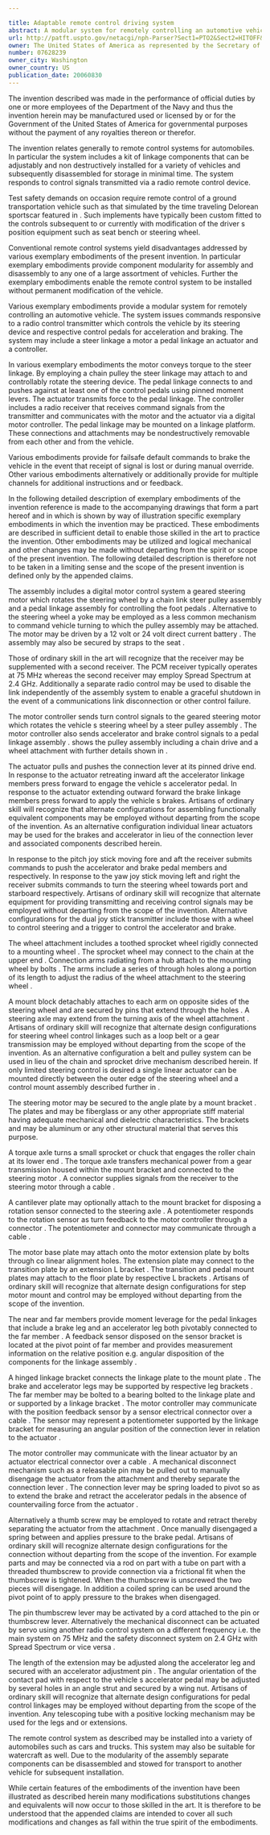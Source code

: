 ```yaml
---

title: Adaptable remote control driving system
abstract: A modular system for remotely controlling an automotive vehicle is provided. The system issues commands responsive to a radio control transmitter, which controls the vehicle by its steering device and respective control pedals for acceleration and braking. The system includes a steer linkage, a steering motor, a pedal linkage, a linear actuator, a radio receiver, and a digital motor controller. By employing a chain pulley, the steer linkage removably attaches to and controllably rotates the steering device. The steering motor conveys torque to the steer linkage. The pedal linkage removably connects to and pushes against at least one of the control pedals using pinned moment levers. The linear actuator transmits force to the pedal linkage. The pedal linkage may be removably mounted on a linkage platform. The radio receiver receives command signals from the transmitter and communicates with the steering motor and the linear actuator via the digital motor controller.
url: http://patft.uspto.gov/netacgi/nph-Parser?Sect1=PTO2&Sect2=HITOFF&p=1&u=%2Fnetahtml%2FPTO%2Fsearch-adv.htm&r=1&f=G&l=50&d=PALL&S1=07628239&OS=07628239&RS=07628239
owner: The United States of America as represented by the Secretary of the Navy
number: 07628239
owner_city: Washington
owner_country: US
publication_date: 20060830
---
```

The invention described was made in the performance of official duties by one or more employees of the Department of the Navy and thus the invention herein may be manufactured used or licensed by or for the Government of the United States of America for governmental purposes without the payment of any royalties thereon or therefor.

The invention relates generally to remote control systems for automobiles. In particular the system includes a kit of linkage components that can be adjustably and non destructively installed for a variety of vehicles and subsequently disassembled for storage in minimal time. The system responds to control signals transmitted via a radio remote control device.

Test safety demands on occasion require remote control of a ground transportation vehicle such as that simulated by the time traveling Delorean sportscar featured in . Such implements have typically been custom fitted to the controls subsequent to or currently with modification of the driver s position equipment such as seat bench or steering wheel.

Conventional remote control systems yield disadvantages addressed by various exemplary embodiments of the present invention. In particular exemplary embodiments provide component modularity for assembly and disassembly to any one of a large assortment of vehicles. Further the exemplary embodiments enable the remote control system to be installed without permanent modification of the vehicle.

Various exemplary embodiments provide a modular system for remotely controlling an automotive vehicle. The system issues commands responsive to a radio control transmitter which controls the vehicle by its steering device and respective control pedals for acceleration and braking. The system may include a steer linkage a motor a pedal linkage an actuator and a controller.

In various exemplary embodiments the motor conveys torque to the steer linkage. By employing a chain pulley the steer linkage may attach to and controllably rotate the steering device. The pedal linkage connects to and pushes against at least one of the control pedals using pinned moment levers. The actuator transmits force to the pedal linkage. The controller includes a radio receiver that receives command signals from the transmitter and communicates with the motor and the actuator via a digital motor controller. The pedal linkage may be mounted on a linkage platform. These connections and attachments may be nondestructively removable from each other and from the vehicle.

Various embodiments provide for failsafe default commands to brake the vehicle in the event that receipt of signal is lost or during manual override. Other various embodiments alternatively or additionally provide for multiple channels for additional instructions and or feedback.

In the following detailed description of exemplary embodiments of the invention reference is made to the accompanying drawings that form a part hereof and in which is shown by way of illustration specific exemplary embodiments in which the invention may be practiced. These embodiments are described in sufficient detail to enable those skilled in the art to practice the invention. Other embodiments may be utilized and logical mechanical and other changes may be made without departing from the spirit or scope of the present invention. The following detailed description is therefore not to be taken in a limiting sense and the scope of the present invention is defined only by the appended claims.

The assembly includes a digital motor control system a geared steering motor which rotates the steering wheel by a chain link steer pulley assembly and a pedal linkage assembly for controlling the foot pedals . Alternative to the steering wheel a yoke may be employed as a less common mechanism to command vehicle turning to which the pulley assembly may be attached. The motor may be driven by a 12 volt or 24 volt direct current battery . The assembly may also be secured by straps to the seat .

Those of ordinary skill in the art will recognize that the receiver may be supplemented with a second receiver. The PCM receiver typically operates at 75 MHz whereas the second receiver may employ Spread Spectrum at 2.4 GHz. Additionally a separate radio control may be used to disable the link independently of the assembly system to enable a graceful shutdown in the event of a communications link disconnection or other control failure.

The motor controller sends turn control signals to the geared steering motor which rotates the vehicle s steering wheel by a steer pulley assembly . The motor controller also sends accelerator and brake control signals to a pedal linkage assembly . shows the pulley assembly including a chain drive and a wheel attachment with further details shown in .

The actuator pulls and pushes the connection lever at its pinned drive end. In response to the actuator retreating inward aft the accelerator linkage members press forward to engage the vehicle s accelerator pedal. In response to the actuator extending outward forward the brake linkage members press forward to apply the vehicle s brakes. Artisans of ordinary skill will recognize that alternate configurations for assembling functionally equivalent components may be employed without departing from the scope of the invention. As an alternative configuration individual linear actuators may be used for the brakes and accelerator in lieu of the connection lever and associated components described herein.

In response to the pitch joy stick moving fore and aft the receiver submits commands to push the accelerator and brake pedal members and respectively. In response to the yaw joy stick moving left and right the receiver submits commands to turn the steering wheel towards port and starboard respectively. Artisans of ordinary skill will recognize that alternate equipment for providing transmitting and receiving control signals may be employed without departing from the scope of the invention. Alternative configurations for the dual joy stick transmitter include those with a wheel to control steering and a trigger to control the accelerator and brake.

The wheel attachment includes a toothed sprocket wheel rigidly connected to a mounting wheel . The sprocket wheel may connect to the chain at the upper end . Connection arms radiating from a hub attach to the mounting wheel by bolts . The arms include a series of through holes along a portion of its length to adjust the radius of the wheel attachment to the steering wheel .

A mount block detachably attaches to each arm on opposite sides of the steering wheel and are secured by pins that extend through the holes . A steering axle may extend from the turning axis of the wheel attachment . Artisans of ordinary skill will recognize that alternate design configurations for steering wheel control linkages such as a loop belt or a gear transmission may be employed without departing from the scope of the invention. As an alternative configuration a belt and pulley system can be used in lieu of the chain and sprocket drive mechanism described herein. If only limited steering control is desired a single linear actuator can be mounted directly between the outer edge of the steering wheel and a control mount assembly described further in .

The steering motor may be secured to the angle plate by a mount bracket . The plates and may be fiberglass or any other appropriate stiff material having adequate mechanical and dielectric characteristics. The brackets and may be aluminum or any other structural material that serves this purpose.

A torque axle turns a small sprocket or chuck that engages the roller chain at its lower end . The torque axle transfers mechanical power from a gear transmission housed within the mount bracket and connected to the steering motor . A connector supplies signals from the receiver to the steering motor through a cable .

A cantilever plate may optionally attach to the mount bracket for disposing a rotation sensor connected to the steering axle . A potentiometer responds to the rotation sensor as turn feedback to the motor controller through a connector . The potentiometer and connector may communicate through a cable .

The motor base plate may attach onto the motor extension plate by bolts through co linear alignment holes. The extension plate may connect to the transition plate by an extension L bracket . The transition and pedal mount plates may attach to the floor plate by respective L brackets . Artisans of ordinary skill will recognize that alternate design configurations for step motor mount and control may be employed without departing from the scope of the invention.

The near and far members provide moment leverage for the pedal linkages that include a brake leg and an accelerator leg both pivotably connected to the far member . A feedback sensor disposed on the sensor bracket is located at the pivot point of far member and provides measurement information on the relative position e.g. angular disposition of the components for the linkage assembly .

A hinged linkage bracket connects the linkage plate to the mount plate . The brake and accelerator legs may be supported by respective leg brackets . The far member may be bolted to a bearing bolted to the linkage plate and or supported by a linkage bracket . The motor controller may communicate with the position feedback sensor by a sensor electrical connector over a cable . The sensor may represent a potentiometer supported by the linkage bracket for measuring an angular position of the connection lever in relation to the actuator .

The motor controller may communicate with the linear actuator by an actuator electrical connector over a cable . A mechanical disconnect mechanism such as a releasable pin may be pulled out to manually disengage the actuator from the attachment and thereby separate the connection lever . The connection lever may be spring loaded to pivot so as to extend the brake and retract the accelerator pedals in the absence of countervailing force from the actuator .

Alternatively a thumb screw may be employed to rotate and retract thereby separating the actuator from the attachment . Once manually disengaged a spring between and applies pressure to the brake pedal. Artisans of ordinary skill will recognize alternate design configurations for the connection without departing from the scope of the invention. For example parts and may be connected via a rod on part with a tube on part with a threaded thumbscrew to provide connection via a frictional fit when the thumbscrew is tightened. When the thumbscrew is unscrewed the two pieces will disengage. In addition a coiled spring can be used around the pivot point of to apply pressure to the brakes when disengaged.

The pin thumbscrew lever may be activated by a cord attached to the pin or thumbscrew lever. Alternatively the mechanical disconnect can be actuated by servo using another radio control system on a different frequency i.e. the main system on 75 MHz and the safety disconnect system on 2.4 GHz with Spread Spectrum or vice versa .

The length of the extension may be adjusted along the accelerator leg and secured with an accelerator adjustment pin . The angular orientation of the contact pad with respect to the vehicle s accelerator pedal may be adjusted by several holes in an angle strut and secured by a wing nut. Artisans of ordinary skill will recognize that alternate design configurations for pedal control linkages may be employed without departing from the scope of the invention. Any telescoping tube with a positive locking mechanism may be used for the legs and or extensions.

The remote control system as described may be installed into a variety of automobiles such as cars and trucks. This system may also be suitable for watercraft as well. Due to the modularity of the assembly separate components can be disassembled and stowed for transport to another vehicle for subsequent installation.

While certain features of the embodiments of the invention have been illustrated as described herein many modifications substitutions changes and equivalents will now occur to those skilled in the art. It is therefore to be understood that the appended claims are intended to cover all such modifications and changes as fall within the true spirit of the embodiments.

